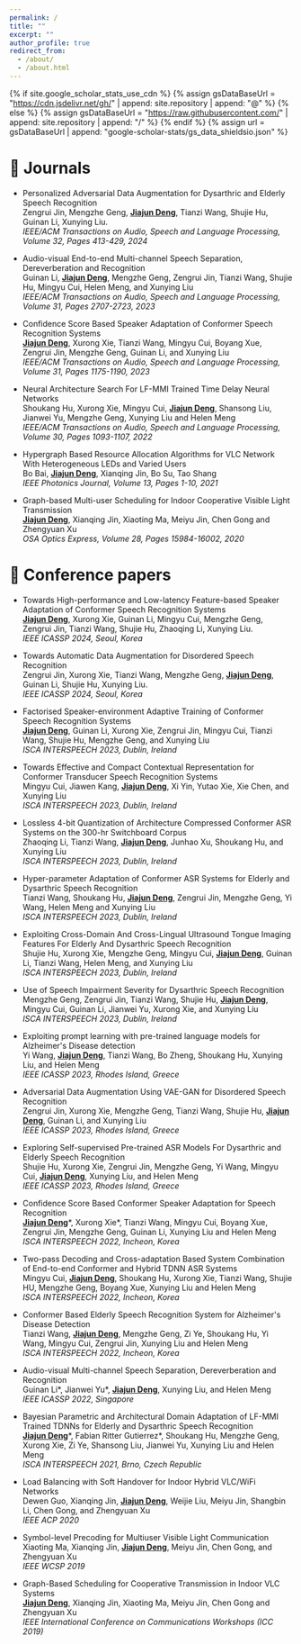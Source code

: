 ```yaml
---
permalink: /
title: ""
excerpt: ""
author_profile: true
redirect_from: 
  - /about/
  - /about.html
---
```


{% if site.google_scholar_stats_use_cdn %}
{% assign gsDataBaseUrl = "https://cdn.jsdelivr.net/gh/" | append: site.repository | append: "@" %}
{% else %}
{% assign gsDataBaseUrl = "https://raw.githubusercontent.com/" | append: site.repository | append: "/" %}
{% endif %}
{% assign url = gsDataBaseUrl | append: "google-scholar-stats/gs_data_shieldsio.json" %}

<span class='anchor' id='about-me'></span>

# 📝 Journals
- Personalized Adversarial Data Augmentation for Dysarthric and Elderly Speech Recognition   
Zengrui Jin, Mengzhe Geng, **<u>Jiajun Deng</u>**, Tianzi Wang, Shujie Hu, Guinan Li, Xunying Liu.   
*IEEE/ACM Transactions on Audio, Speech and Language Processing, Volume 32, Pages 413-429, 2024*

- Audio-visual End-to-end Multi-channel Speech Separation, Dereverberation and Recognition                      
Guinan Li, **<u>Jiajun Deng</u>**, Mengzhe Geng, Zengrui Jin, Tianzi Wang, Shujie Hu, Mingyu Cui, Helen Meng, and Xunying Liu             
*IEEE/ACM Transactions on Audio, Speech and Language Processing, Volume 31, Pages 2707-2723, 2023*

- Confidence Score Based Speaker Adaptation of Conformer Speech Recognition Systems                      
**<u>Jiajun Deng</u>**, Xurong Xie, Tianzi Wang, Mingyu Cui, Boyang Xue, Zengrui Jin, Mengzhe Geng, Guinan Li, and Xunying Liu             
*IEEE/ACM Transactions on Audio, Speech and Language Processing, Volume 31, Pages 1175-1190, 2023*

- Neural Architecture Search For LF-MMI Trained Time Delay Neural Networks             
Shoukang Hu, Xurong Xie, Mingyu Cui, **<u>Jiajun Deng</u>**, Shansong Liu, Jianwei Yu, Mengzhe Geng, Xunying Liu and Helen Meng          
*IEEE/ACM Transactions on Audio, Speech and Language Processing, Volume 30, Pages 1093-1107, 2022*        

- Hypergraph Based Resource Allocation Algorithms for VLC Network With Heterogeneous LEDs and Varied Users           
Bo Bai, **<u>Jiajun Deng</u>**, Xianqing Jin, Bo Su, Tao Shang          
*IEEE Photonics Journal, Volume 13, Pages 1-10, 2021*

- Graph-based Multi-user Scheduling for Indoor Cooperative Visible Light Transmission                                                 
**<u>Jiajun Deng</u>**, Xianqing Jin, Xiaoting Ma, Meiyu Jin, Chen Gong and Zhengyuan Xu                                                   
*OSA Optics Express, Volume 28, Pages 15984-16002, 2020*

# 📝 Conference papers
- Towards High-performance and Low-latency Feature-based Speaker Adaptation of Conformer Speech Recognition Systems    
**<u>Jiajun Deng</u>**, Xurong Xie, Guinan Li, Mingyu Cui, Mengzhe Geng, Zengrui Jin, Tianzi Wang, Shujie Hu, Zhaoqing Li, Xunying Liu.    
*IEEE ICASSP 2024, Seoul, Korea*   

- Towards Automatic Data Augmentation for Disordered Speech Recognition      
Zengrui Jin, Xurong Xie, Tianzi Wang, Mengzhe Geng, **<u>Jiajun Deng</u>**, Guinan Li, Shujie Hu, Xunying Liu.      
*IEEE ICASSP 2024, Seoul, Korea*   

- Factorised Speaker-environment Adaptive Training of Conformer Speech Recognition Systems                            
**<u>Jiajun Deng</u>**, Guinan Li, Xurong Xie, Zengrui Jin, Mingyu Cui, Tianzi Wang, Shujie Hu, Mengzhe Geng, and Xunying Liu  
*ISCA INTERSPEECH 2023, Dublin, Ireland*

- Towards Effective and Compact Contextual Representation for Conformer Transducer Speech Recognition Systems            
Mingyu Cui, Jiawen Kang, **<u>Jiajun Deng</u>**, Xi Yin, Yutao Xie, Xie Chen, and Xunying Liu                      
*ISCA INTERSPEECH 2023, Dublin, Ireland*

- Lossless 4-bit Quantization of Architecture Compressed Conformer ASR Systems on the 300-hr Switchboard Corpus            
Zhaoqing Li, Tianzi Wang, **<u>Jiajun Deng</u>**, Junhao Xu, Shoukang Hu, and Xunying Liu                  
*ISCA INTERSPEECH 2023, Dublin, Ireland* 

- Hyper-parameter Adaptation of Conformer ASR Systems for Elderly and Dysarthric Speech Recognition              
Tianzi Wang, Shoukang Hu, **<u>Jiajun Deng</u>**, Zengrui Jin, Mengzhe Geng, Yi Wang, Helen Meng and Xunying Liu                
*ISCA INTERSPEECH 2023, Dublin, Ireland*

- Exploiting Cross-Domain And Cross-Lingual Ultrasound Tongue Imaging Features For Elderly And Dysarthric Speech Recognition                  
Shujie Hu, Xurong Xie, Mengzhe Geng, Mingyu Cui, **<u>Jiajun Deng</u>**, Guinan Li, Tianzi Wang, Helen Meng, and Xunying Liu            
*ISCA INTERSPEECH 2023, Dublin, Ireland*    

- Use of Speech Impairment Severity for Dysarthric Speech Recognition            
Mengzhe Geng, Zengrui Jin, Tianzi Wang, Shujie Hu, **<u>Jiajun Deng</u>**, Mingyu Cui, Guinan Li, Jianwei Yu, Xurong Xie, and Xunying Liu                        
*ISCA INTERSPEECH 2023, Dublin, Ireland*

- Exploiting prompt learning with pre-trained language models for Alzheimer's Disease detection              
Yi Wang, **<u>Jiajun Deng</u>**, Tianzi Wang, Bo Zheng, Shoukang Hu, Xunying Liu, and Helen Meng            
*IEEE ICASSP 2023, Rhodes Island, Greece*        

- Adversarial Data Augmentation Using VAE-GAN for Disordered Speech Recognition          
Zengrui Jin, Xurong Xie, Mengzhe Geng, Tianzi Wang, Shujie Hu, **<u>Jiajun Deng</u>**, Guinan Li, and Xunying Liu      
*IEEE ICASSP 2023, Rhodes Island, Greece*  

- Exploring Self-supervised Pre-trained ASR Models For Dysarthric and Elderly Speech Recognition            
Shujie Hu, Xurong Xie, Zengrui Jin, Mengzhe Geng, Yi Wang, Mingyu Cui, **<u>Jiajun Deng</u>**, Xunying Liu, and Helen Meng                        
*IEEE ICASSP 2023, Rhodes Island, Greece*     

- Confidence Score Based Conformer Speaker Adaptation for Speech Recognition             
**<u>Jiajun Deng</u>**\*, Xurong Xie\*, Tianzi Wang, Mingyu Cui, Boyang Xue, Zengrui Jin, Mengzhe Geng, Guinan Li, Xunying Liu and Helen Meng                       
*ISCA INTERSPEECH 2022, Incheon, Korea*

- Two-pass Decoding and Cross-adaptation Based System Combination of End-to-end Conformer and Hybrid TDNN ASR Systems      
Mingyu Cui, **<u>Jiajun Deng</u>**, Shoukang Hu, Xurong Xie, Tianzi Wang, Shujie HU, Mengzhe Geng, Boyang Xue, Xunying Liu and Helen Meng      
*ISCA INTERSPEECH 2022, Incheon, Korea*

- Conformer Based Elderly Speech Recognition System for Alzheimer's Disease Detection        
Tianzi Wang, **<u>Jiajun Deng</u>**, Mengzhe Geng, Zi Ye, Shoukang Hu, Yi Wang, Mingyu Cui, Zengrui Jin, Xunying Liu and Helen Meng          
*ISCA INTERSPEECH 2022, Incheon, Korea*

- Audio-visual Multi-channel Speech Separation, Dereverberation and Recognition    
Guinan Li\*, Jianwei Yu\*, **<u>Jiajun Deng</u>**, Xunying Liu, and Helen Meng          
*IEEE ICASSP 2022, Singapore*          

- Bayesian Parametric and Architectural Domain Adaptation of LF-MMI Trained TDNNs for Elderly and Dysarthric Speech Recognition                            
**<u>Jiajun Deng</u>**\*, Fabian Ritter Gutierrez\*, Shoukang Hu, Mengzhe Geng, Xurong Xie, Zi Ye, Shansong Liu, Jianwei Yu, Xunying Liu and Helen Meng                           
*ISCA INTERSPEECH 2021, Brno, Czech Republic*

- Load Balancing with Soft Handover for Indoor Hybrid VLC/WiFi Networks                    
Dewen Guo, Xianqing Jin, **<u>Jiajun Deng</u>**, Weijie Liu, Meiyu Jin, Shangbin Li, Chen Gong, and Zhengyuan Xu              
*IEEE ACP 2020*    

- Symbol-level Precoding for Multiuser Visible Light Communication              
Xiaoting Ma, Xianqing Jin, **<u>Jiajun Deng</u>**, Meiyu Jin, Chen Gong, and Zhengyuan Xu                
*IEEE WCSP 2019*

- Graph-Based Scheduling for Cooperative Transmission in Indoor VLC Systems                
**<u>Jiajun Deng</u>**, Xianqing Jin, Xiaoting Ma, Meiyu Jin, Chen Gong and Zhengyuan Xu                  
*IEEE International Conference on Communications Workshops (ICC 2019)*






